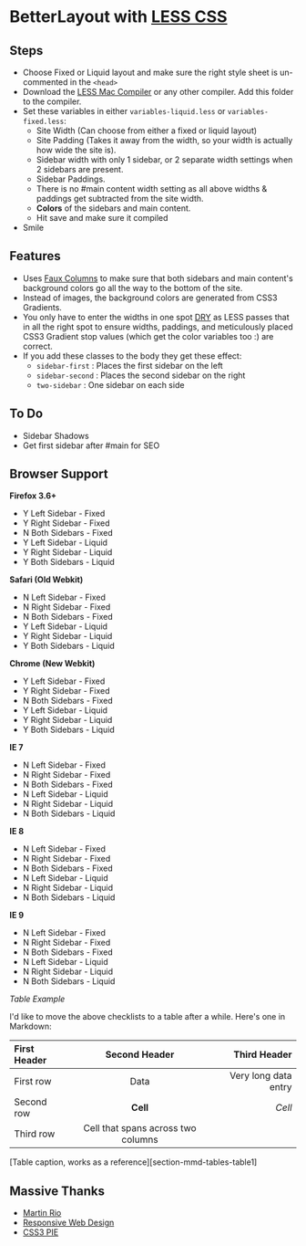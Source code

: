 BetterLayout with [LESS CSS](http://lesscss.org)
==========================================

Steps
-------
* Choose Fixed or Liquid layout and make sure the right style sheet is un-commented in the `<head>`
* Download the [LESS Mac Compiler](http://incident57.com/less/) or any other compiler. Add this folder to the compiler.
* Set these variables in either `variables-liquid.less` or `variables-fixed.less`:
	* Site Width (Can choose from either a fixed or liquid layout)
	* Site Padding (Takes it away from the width, so your width is actually how wide the site is).
	* Sidebar width with only 1 sidebar, or 2 separate width settings  when 2 sidebars are present.
	* Sidebar Paddings.
	* There is no #main content width setting as all above widths & paddings get subtracted from the site width.
	* **Colors** of the sidebars and main content.
	* Hit save and make sure it compiled
* Smile

Features
-----------

* Uses [Faux Columns](http://www.alistapart.com/articles/fauxcolumns/) to make sure that both sidebars and main content's background colors go all the way to the bottom of the site. 
* Instead of images, the background colors are generated from CSS3 Gradients.
* You only have to enter the widths in one spot [DRY](http://en.wikipedia.org/wiki/Don't_repeat_yourself) as LESS passes that in all the right spot to ensure widths, paddings, and meticulously placed CSS3 Gradient stop values (which get the color variables too :) are correct.
* If you add these classes to the body they get these effect:
	* `sidebar-first` : Places the first sidebar on the left
	* `sidebar-second` : Places the second sidebar on the right
	* `two-sidebar` : One sidebar on each side 

To Do
--------

* Sidebar Shadows
* Get first sidebar after #main for SEO

Browser Support
---------------

**Firefox 3.6+**

* Y Left Sidebar - Fixed
* Y Right Sidebar - Fixed
* N Both Sidebars - Fixed
* Y Left Sidebar - Liquid
* Y Right Sidebar - Liquid
* Y Both Sidebars - Liquid

**Safari (Old Webkit)**

* N Left Sidebar - Fixed
* N Right Sidebar - Fixed
* N Both Sidebars - Fixed
* Y Left Sidebar - Liquid
* Y Right Sidebar - Liquid
* Y Both Sidebars - Liquid

**Chrome (New Webkit)**

* Y Left Sidebar - Fixed
* Y Right Sidebar - Fixed
* N Both Sidebars - Fixed
* Y Left Sidebar - Liquid
* Y Right Sidebar - Liquid
* Y Both Sidebars - Liquid

**IE 7**

* N Left Sidebar - Fixed
* N Right Sidebar - Fixed
* N Both Sidebars - Fixed
* N Left Sidebar - Liquid
* N Right Sidebar - Liquid
* N Both Sidebars - Liquid

**IE 8**

* N Left Sidebar - Fixed
* N Right Sidebar - Fixed
* N Both Sidebars - Fixed
* N Left Sidebar - Liquid
* N Right Sidebar - Liquid
* N Both Sidebars - Liquid

**IE 9**

* N Left Sidebar - Fixed
* N Right Sidebar - Fixed
* N Both Sidebars - Fixed
* N Left Sidebar - Liquid
* N Right Sidebar - Liquid
* N Both Sidebars - Liquid

*Table Example*

I'd like to move the above checklists to a table after a while. Here's one in Markdown: 

| First Header  | Second Header | Third Header |
| :------------ | :-----------: | -----------: |
| First row     | Data          | Very long data entry |
| Second row    | **Cell**      | *Cell*       |
| Third row     | Cell that spans across two columns ||
[Table caption, works as a reference][section-mmd-tables-table1] 


Massive Thanks
--------------------

* [Martin Rio](http://about.me/axolx)
* [Responsive Web Design](http://www.abookapart.com/products/responsive-web-design)
* [CSS3 PIE](http://css3pie.com)